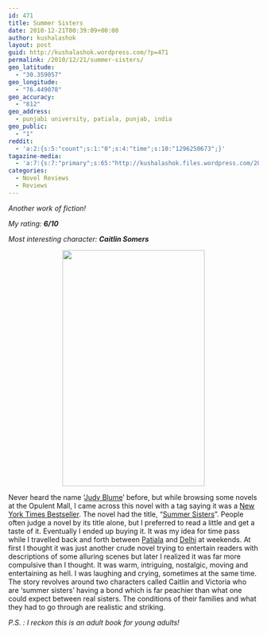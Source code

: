 ```yaml
---
id: 471
title: Summer Sisters
date: 2010-12-21T00:39:09+00:00
author: kushalashok
layout: post
guid: http://kushalashok.wordpress.com/?p=471
permalink: /2010/12/21/summer-sisters/
geo_latitude:
  - "30.359057"
geo_longitude:
  - "76.449078"
geo_accuracy:
  - "812"
geo_address:
  - punjabi university, patiala, punjab, india
geo_public:
  - "1"
reddit:
  - 'a:2:{s:5:"count";s:1:"0";s:4:"time";s:10:"1296250673";}'
tagazine-media:
  - 'a:7:{s:7:"primary";s:65:"http://kushalashok.files.wordpress.com/2010/12/summer_sisters.jpg";s:6:"images";a:1:{s:65:"http://kushalashok.files.wordpress.com/2010/12/summer_sisters.jpg";a:6:{s:8:"file_url";s:65:"http://kushalashok.files.wordpress.com/2010/12/summer_sisters.jpg";s:5:"width";s:3:"286";s:6:"height";s:3:"475";s:4:"type";s:5:"image";s:4:"area";s:6:"135850";s:9:"file_path";s:0:"";}}s:6:"videos";a:0:{}s:11:"image_count";s:1:"1";s:6:"author";s:8:"14208831";s:7:"blog_id";s:8:"13804338";s:9:"mod_stamp";s:19:"2011-01-28 03:20:47";}'
categories:
  - Novel Reviews
  - Reviews
---
```

_Another work of fiction!_

_My rating: **6/10**_

_Most interesting character: **Caitlin Somers**_

<p style="text-align:center;">
  <a href="http://www.amazon.com/Summer-Sisters-Judy-Blume/dp/0440226430" target="_blank"><img class="aligncenter size-full wp-image-473" title="Buy now" src="http://kushalashok.files.wordpress.com/2010/12/summer_sisters.jpg" alt="" width="286" height="475" /></a>
</p>

Never heard the name ‘<a class="zem_slink" title="Judy Blume" rel="homepage" href="http://www.judyblume.com">Judy Blume</a>’ before, but while browsing some novels at the Opulent Mall, I came across this novel with a tag saying it was a <a class="zem_slink" title="The New York Times Best Seller list" rel="wikipedia" href="http://en.wikipedia.org/wiki/The_New_York_Times_Best_Seller_list">New York Times Bestseller</a>. The novel had the title, “<a class="zem_slink" title="Summer Sisters" rel="amazon" href="http://www.amazon.com/Summer-Sisters-Judy-Blume/dp/0385324057%3FSubscriptionId%3D0G81C5DAZ03ZR9WH9X82%26tag%3Dzemanta-20%26linkCode%3Dxm2%26camp%3D2025%26creative%3D165953%26creativeASIN%3D0385324057">Summer Sisters</a>”. People often judge a novel by its title alone, but I preferred to read a little and get a taste of it. Eventually I ended up buying it. It was my idea for time pass while I travelled back and forth between <a class="zem_slink" title="Patiala" rel="geolocation" href="http://maps.google.com/maps?ll=30.33,76.4&spn=0.1,0.1&q=30.33,76.4 (Patiala)&t=h">Patiala</a> and <a class="zem_slink" title="Delhi" rel="geolocation" href="http://maps.google.com/maps?ll=28.61,77.23&spn=0.01,0.01&q=28.61,77.23 (Delhi)&t=h">Delhi</a> at weekends. At first I thought it was just another crude novel trying to entertain readers with descriptions of some alluring scenes but later I realized it was far more compulsive than I thought. It was warm, intriguing, nostalgic, moving and entertaining as hell. I was laughing and crying, sometimes at the same time. The story revolves around two characters called Caitlin and Victoria who are ‘summer sisters’ having a bond which is far peachier than what one could expect between real sisters. The conditions of their families and what they had to go through are realistic and striking.

_P.S. : I reckon this is an adult book for young adults!_